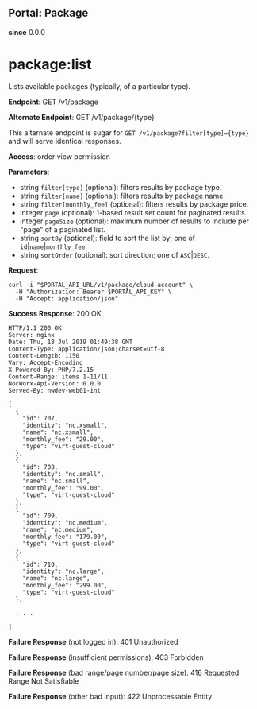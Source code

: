 Portal: Package
---------------

**since** 0.0.0

package:list
============

Lists available packages (typically, of a particular type).

**Endpoint**:  GET /v1/package

**Alternate Endpoint**:  GET /v1/package/{type}

This alternate endpoint is sugar for `GET /v1/package?filter[type]={type}` and will serve identical responses.

**Access**: order view permission

**Parameters**:
- string `filter[type]` (optional): filters results by package type.
- string `filter[name]` (optional): filters results by package name.
- string `filter[monthly_fee]` (optional): filters results by package price.
- integer `page` (optional): 1-based result set count for paginated results.
- integer `pageSize` (optional): maximum number of results to include per "page" of a paginated list.
- string `sortBy` (optional): field to sort the list by; one of `id`|`name`|`monthly_fee`.
- string `sortOrder` (optional): sort direction; one of `ASC`|`DESC`.

**Request**:
```
curl -i "$PORTAL_API_URL/v1/package/cloud-account" \
  -H "Authorization: Bearer $PORTAL_API_KEY" \
  -H "Accept: application/json"
```

**Success Response**: 200 OK
```
HTTP/1.1 200 OK
Server: nginx
Date: Thu, 18 Jul 2019 01:49:38 GMT
Content-Type: application/json;charset=utf-8
Content-Length: 1150
Vary: Accept-Encoding
X-Powered-By: PHP/7.2.15
Content-Range: items 1-11/11
NocWorx-Api-Version: 0.0.0
Served-By: nwdev-web01-int

[
  {
    "id": 707,
    "identity": "nc.xsmall",
    "name": "nc.xsmall",
    "monthly_fee": "29.00",
    "type": "virt-guest-cloud"
  },
  {
    "id": 708,
    "identity": "nc.small",
    "name": "nc.small",
    "monthly_fee": "99.00",
    "type": "virt-guest-cloud"
  },
  {
    "id": 709,
    "identity": "nc.medium",
    "name": "nc.medium",
    "monthly_fee": "179.00",
    "type": "virt-guest-cloud"
  },
  {
    "id": 710,
    "identity": "nc.large",
    "name": "nc.large",
    "monthly_fee": "299.00",
    "type": "virt-guest-cloud"
  },

  . . .

]
```

**Failure Response** (not logged in): 401 Unauthorized

**Failure Response** (insufficient permissions): 403 Forbidden

**Failure Response** (bad range/page number/page size): 416 Requested Range Not Satisfiable

**Failure Response** (other bad input): 422 Unprocessable Entity
